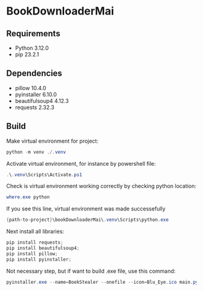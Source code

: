 # BookDownloaderMai

## Requirements

- Python 3.12.0
- pip 23.2.1

## Dependencies

- pillow 10.4.0
- pyinstaller 6.10.0
- beautifulsoup4 4.12.3
- requests 2.32.3

## Build

Make virtual environment for project:

```powershell
python -m venv ./.venv
```

Activate virtual environment, for instance by powershell file:

```powershell
.\.venv\Scripts\Activate.ps1
```

Check is virtual environment working correctly by checking python location:

```powershell
where.exe python
```

If you see this line, virtual environment was made successefully

```powershell
{path-to-project}\bookDownloaderMai\.venv\Scripts\python.exe
```

Next install all libraries:

```powershell
pip install requests;
pip install beautifulsoup4;
pip install pillow;
pip install pyinstaller;
```

Not necessary step, but if want to build .exe file, use this command:

```powershell
pyinstaller.exe --name=BookStealer --onefile --icon=Blu_Eye.ico main.py
```
